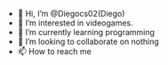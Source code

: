 - 👋 Hi, I’m @Diegocs02(Diego)
- 👀 I’m interested in videogames.
- 🌱 I’m currently learning programming
- 💞️ I’m looking to collaborate on nothing
- 📫 How to reach me 

<!---
Diegocs02/Diegocs02 is a ✨ special ✨ repository because its `README.md` (this file) appears on your GitHub profile.
You can click the Preview link to take a look at your changes.
--->
